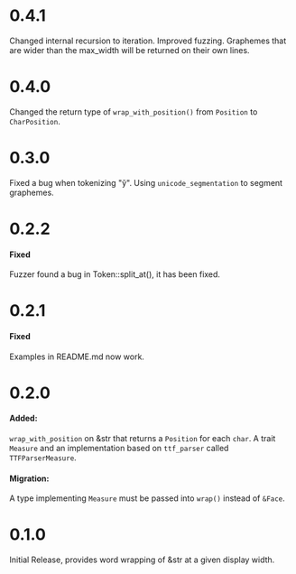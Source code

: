 # 0.4.1

Changed internal recursion to iteration.
Improved fuzzing.
Graphemes that are wider than the max_width will be returned on their own lines.

# 0.4.0

Changed the return type of `wrap_with_position()` from `Position` to `CharPosition`.

# 0.3.0

Fixed a bug when tokenizing "y̆".
Using `unicode_segmentation` to segment graphemes.

# 0.2.2

#### Fixed

Fuzzer found a bug in Token::split_at(), it has been fixed.

# 0.2.1

#### Fixed

Examples in README.md now work.

# 0.2.0

#### Added:

`wrap_with_position` on &str that returns a `Position` for each `char`.
A trait `Measure` and an implementation based on `ttf_parser` called `TTFParserMeasure`.

#### Migration:

A type implementing `Measure` must be passed into `wrap()` instead of `&Face`.

# 0.1.0

Initial Release, provides word wrapping of &str at a given display width.
